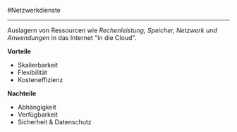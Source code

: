 #Netzwerkdienste
***

Auslagern von Ressourcen wie *Rechenleistung, Speicher, Netzwerk und Anwendungen* in das Internet "in die Cloud".

**Vorteile**
+ Skalierbarkeit
+ Flexibilität
+ Kosteneffizienz

**Nachteile**
- Abhängigkeit
- Verfügbarkeit
- Sicherheit & Datenschutz